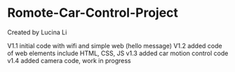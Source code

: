 # Romote-Car-Control-Project
Created by Lucina Li

V1.1 initial code with wifi and simple web (hello message)
V1.2 added code of web elements include HTML, CSS, JS
v1.3 added car motion control code
v1.4 added camera code, work in progress
